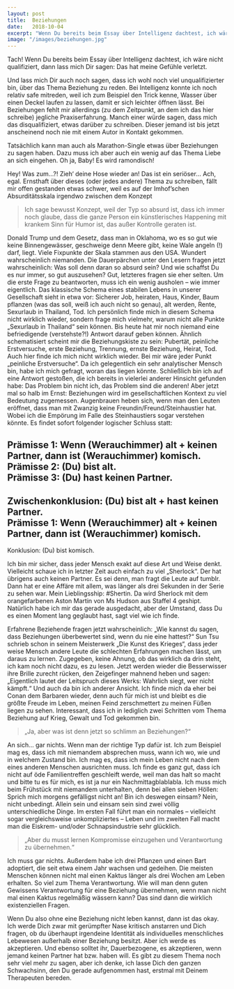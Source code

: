 ```yaml
---
layout: post
title:  Beziehungen
date:   2018-10-04
excerpt: "Wenn Du bereits beim Essay über Intelligenz dachtest, ich wäre nicht qualifiziert, dann lass mich Dir sagen: Das hat meine Gefühle verletzt."
image: "/images/beziehungen.jpg"
---
```


Tach! Wenn Du bereits beim Essay über Intelligenz dachtest, ich wäre nicht qualifiziert, dann lass mich Dir sagen: Das hat meine Gefühle verletzt.

Und lass mich Dir auch noch sagen, dass ich wohl noch viel unqualifizierter bin, über das Thema Beziehung zu reden. Bei Intelligenz konnte ich noch relativ safe mitreden, weil ich zum Beispiel den Trick kenne, Wasser über einen Deckel laufen zu lassen, damit er sich leichter öffnen lässt. Bei Beziehungen fehlt mir allerdings (zu dem Zeitpunkt, an dem ich das hier schreibe) jegliche Praxiserfahrung. Manch einer würde sagen, dass mich das disqualifiziert, etwas darüber zu schreiben. Dieser jemand ist bis jetzt anscheinend noch nie mit einem Autor in Kontakt gekommen.

Tatsächlich kann man auch als Marathon-Single etwas über Beziehungen zu sagen haben. Dazu muss ich aber auch ein wenig auf das Thema Liebe an sich eingehen. Oh ja, Baby! Es wird ramondisch!

Hey! Was zum…?! Zieh‘ deine Hose wieder an! Das ist ein seriöser… Ach, egal.
Ernsthaft über dieses (oder jedes andere) Thema zu schreiben, fällt mir offen gestanden etwas schwer, weil es auf der Imhof’schen Absurditätsskala irgendwo zwischen dem Konzept
> Ich sage bewusst Konzept, weil der Typ so absurd ist, dass ich immer noch glaube, dass die ganze Person ein künstlerisches Happening mit krankem Sinn für Humor ist, das außer Kontrolle geraten ist.

Donald Trump und dem Gesetz, dass man in Oklahoma, wo es so gut wie keine Binnengewässer, geschweige denn Meere gibt, keine Wale angeln (!) darf, liegt. Viele Fixpunkte der Skala stammen aus den USA. Wundert wahrscheinlich niemanden. 
Die Dauerpärchen unter den Lesern fragen jetzt wahrscheinlich: Was soll denn daran so absurd sein? Und wie schaffst Du es nur immer, so gut auszusehen? Gut, letzteres fragen sie eher selten. Um die erste Frage zu beantworten, muss ich ein wenig ausholen – wie immer eigentlich. Das klassische Schema eines stabilen Lebens in unserer Gesellschaft sieht in etwa vor: Sicherer Job, heiraten, Haus, Kinder, Baum pflanzen (was das soll, weiß ich auch nicht so genau), alt werden, Rente, Sexurlaub in Thailand, Tod. Ich persönlich finde mich in diesem Schema nicht wirklich wieder, sondern frage mich vielmehr, warum nicht alle Punkte „Sexurlaub in Thailand“ sein können. Bis heute hat mir noch niemand eine befriedigende (verstehste?!) Antwort darauf geben können.
Ähnlich schematisiert scheint mir die Beziehungskiste zu sein: Pubertät, peinliche Erstversuche, erste Beziehung, Trennung, ernste Beziehung, Heirat, Tod. Auch hier finde ich mich nicht wirklich wieder. Bei mir wäre jeder Punkt „peinliche Erstversuche“. Da ich gelegentlich ein sehr analytischer Mensch bin, habe ich mich gefragt, woran das liegen könnte. Schließlich bin ich auf eine Antwort gestoßen, die ich bereits in vielerlei anderer Hinsicht gefunden habe: Das Problem bin nicht ich, das Problem sind die anderen!
Aber jetzt mal so halb im Ernst: Beziehungen wird im gesellschaftlichen Kontext zu viel Bedeutung zugemessen. Augenbrauen heben sich, wenn man den Leuten eröffnet, dass man mit Zwanzig keine Freundin/Freund/Steinhaustier hat. Wobei ich die Empörung im Falle des Steinhaustiers sogar verstehen könnte. Es findet sofort folgender logischer Schluss statt:

Prämisse 1: Wenn (Werauchimmer) alt + keinen Partner, dann ist (Werauchimmer) komisch.  
Prämisse 2: (Du) bist alt.  
Prämisse 3: (Du) hast keinen Partner.  
---  
Zwischenkonklusion: (Du) bist alt + hast keinen Partner.  
Prämisse 1: Wenn (Werauchimmer) alt + keinen Partner, dann ist (Werauchimmer) komisch.  
---  
Konklusion: (Du) bist komisch.  

Ich bin mir sicher, dass jeder Mensch exakt auf diese Art und Weise denkt. Vielleicht schaue ich in letzter Zeit auch einfach zu viel „Sherlock“. Der hat übrigens auch keinen Partner. Es sei denn, man fragt die Leute auf tumblr. Dann hat er eine Affäre mit allem, was länger als drei Sekunden in der Serie zu sehen war. Mein Lieblingsship: #Shertin. Da wird Sherlock mit dem orangefarbenen Aston Martin von Ms Hudson aus Staffel 4 geshipt. Natürlich habe ich mir das gerade ausgedacht, aber der Umstand, dass Du es einen Moment lang geglaubt hast, sagt viel wie ich finde.

Erfahrene Beziehende fragen jetzt wahrscheinlich: „Wie kannst du sagen, dass Beziehungen überbewertet sind, wenn du nie eine hattest?“ Sun Tsu schrieb schon in seinem Meisterwerk „Die Kunst des Krieges“, dass jeder weise Mensch andere Leute die schlechten Erfahrungen machen lässt, um daraus zu lernen. Zugegeben, keine Ahnung, ob das wirklich da drin steht, ich kam noch nicht dazu, es zu lesen. Jetzt werden wieder die Besserwisser ihre Brille zurecht rücken, den Zeigefinger mahnend heben und sagen: „Eigentlich lautet der Leitspruch dieses Werks: Wahrlich siegt, wer nicht kämpft.“ Und auch da bin ich anderer Ansicht. Ich finde mich da eher bei Conan dem Barbaren wieder, denn auch für mich ist und bleibt es die größte Freude im Leben, meinen Feind zerschmettert zu meinen Füßen liegen zu sehen. Interessant, dass ich in lediglich zwei Schritten vom Thema Beziehung auf Krieg, Gewalt und Tod gekommen bin.

> „Ja, aber was ist denn jetzt so schlimm an Beziehungen?“

An sich… gar nichts. Wenn man der richtige Typ dafür ist. Ich zum Beispiel mag es, dass ich mit niemandem absprechen muss, wann ich wo, wie und in welchem Zustand bin. Ich mag es, dass ich mein Leben nicht nach dem eines anderen Menschen ausrichten muss. Ich finde es ganz gut, dass ich nicht auf öde Familientreffen geschleift werde, weil man das halt so macht und bitte tu es für mich, es ist ja nur ein Nachmittagblablabla. Ich muss mich beim Frühstück mit niemandem unterhalten, denn bei allen sieben Höllen: Sprich mich morgens gefälligst nicht an! Bin ich deswegen einsam? Nein, nicht unbedingt. Allein sein und einsam sein sind zwei völlig unterschiedliche Dinge. Im ersten Fall führt man ein normales – vielleicht sogar vergleichsweise unkompliziertes – Leben und im zweiten Fall macht man die Eiskrem- und/oder Schnapsindustrie sehr glücklich.

> „Aber du musst lernen Kompromisse einzugehen und Verantwortung zu übernehmen.“

Ich muss gar nichts. Außerdem habe ich drei Pflanzen und einen Bart adoptiert, die seit etwa einem Jahr wachsen und gedeihen. Die meisten Menschen können nicht mal einen Kaktus länger als drei Wochen am Leben erhalten. So viel zum Thema Verantwortung. Wie will man denn guten Gewissens Verantwortung für eine Beziehung übernehmen, wenn man nicht mal einen Kaktus regelmäßig wässern kann? Das sind dann die wirklich existenziellen Fragen.

Wenn Du also ohne eine Beziehung nicht leben kannst, dann ist das okay. Ich werde Dich zwar mit gerümpfter Nase kritisch anstarren und Dich fragen, ob du überhaupt irgendeine Identität als individuelles menschliches Lebewesen außerhalb einer Beziehung besitzt. Aber ich werde es akzeptieren. Und ebenso solltet ihr, Dauerbezogene, es akzeptieren, wenn jemand keinen Partner hat bzw. haben will. Es gibt zu diesem Thema noch sehr viel mehr zu sagen, aber ich denke, ich lasse Dich den ganzen Schwachsinn, den Du gerade aufgenommen hast, erstmal mit Deinem Therapeuten bereden.